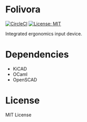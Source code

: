 # Folivora
[![CircleCI](https://circleci.com/gh/namachan10777/folivora/tree/master.svg?style=shield)](https://circleci.com/gh/namachan10777/folivora/tree/master)
[![License: MIT](https://img.shields.io/badge/License-MIT-yellow.svg)](https://opensource.org/licenses/MIT)

Integrated ergonomics input device.

# Dependencies
 * KiCAD
 * OCaml
 * OpenSCAD

# License
MIT License
